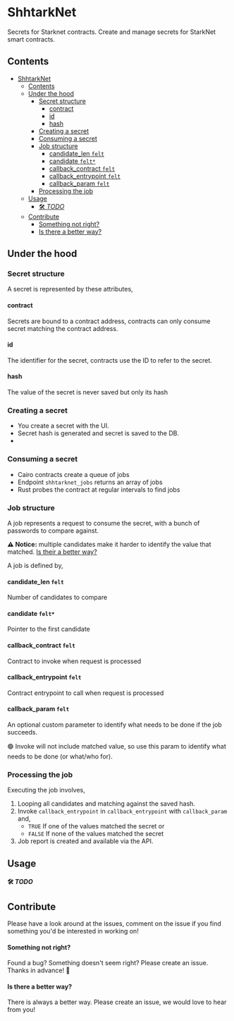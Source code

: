 # ShhtarkNet

Secrets for Starknet contracts. Create and manage secrets for StarkNet smart contracts.

## Contents

- [ShhtarkNet](#shhtarknet)
  - [Contents](#contents)
  - [Under the hood](#under-the-hood)
    - [Secret structure](#secret-structure)
      - [contract](#contract)
      - [id](#id)
      - [hash](#hash)
    - [Creating a secret](#creating-a-secret)
    - [Consuming a secret](#consuming-a-secret)
    - [Job structure](#job-structure)
      - [candidate\_len `felt`](#candidate_len-felt)
      - [candidate `felt*`](#candidate-felt)
      - [callback\_contract `felt`](#callback_contract-felt)
      - [callback\_entrypoint `felt`](#callback_entrypoint-felt)
      - [callback\_param `felt`](#callback_param-felt)
    - [Processing the job](#processing-the-job)
  - [Usage](#usage)
      - [🛠️ *TODO*](#️-todo)
  - [Contribute](#contribute)
      - [Something not right?](#something-not-right)
      - [Is there a better way?](#is-there-a-better-way)

## Under the hood

### Secret structure

A secret is represented by these attributes,

#### contract
Secrets are bound to a contract address, contracts can only consume secret matching the contract address.

#### id
The identifier for the secret, contracts use the ID to refer to the secret.

#### hash
The value of the secret is never saved but only its hash

### Creating a secret

* You create a secret with the UI.
* Secret hash is generated and secret is saved to the DB.
* 

### Consuming a secret

* Cairo contracts create a queue of jobs
* Endpoint `shhtarknet_jobs` returns an array of jobs
* Rust probes the contract at regular intervals to find jobs

### Job structure

A job represents a request to consume the secret, with a bunch of passwords to compare against.

**:warning: Notice:** multiple candidates make it harder to identify the value that matched. [Is their a better way?](is-their-a-better-way-)

A job is defined by,

#### candidate_len `felt`
Number of candidates to compare

#### candidate `felt*`
Pointer to the first candidate

#### callback_contract `felt`
Contract to invoke when request is processed

#### callback_entrypoint `felt`
Contract entrypoint to call when request is processed

#### callback_param `felt`
An optional custom parameter to identify what needs to
be done if the job succeeds.

🟢 Invoke will not include matched value, so use this param to identify what needs to be done (or what/who for).

### Processing the job

Executing the job involves,

1. Looping all candidates and matching against the saved hash.
2. Invoke `callback_entrypoint` in `callback_entrypoint` with `callback_param` and,
   - `TRUE` If one of the values matched the secret or
   - `FALSE` If none of the values matched the secret
3. Job report is created and available via the API.

## Usage

#### 🛠️ *TODO*

## Contribute

Please have a look around at the issues, comment on the issue if you find something you'd be interested in working on!

#### Something not right?

Found a bug? Something doesn't seem right? Please create an issue. Thanks in advance! :bow:

#### Is there a better way?

There is always a better way. Please create an issue, we would love to hear from you!
